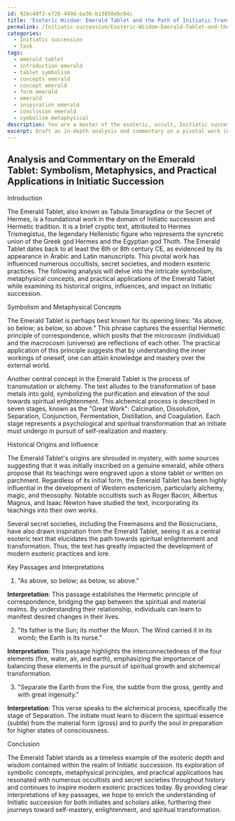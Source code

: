 ```yaml
---
id: 926c48f2-e728-449d-ba36-b13850ebc64c
title: 'Esoteric Wisdom: Emerald Tablet and the Path of Initiatic Transformation'
permalink: /Initiatic-succession/Esoteric-Wisdom-Emerald-Tablet-and-the-Path-of-Initiatic-Transformation/
categories:
  - Initiatic succession
  - Task
tags:
  - emerald tablet
  - introduction emerald
  - tablet symbolism
  - concepts emerald
  - concept emerald
  - form emerald
  - emerald
  - inspiration emerald
  - conclusion emerald
  - symbolism metaphysical
description: You are a master of the esoteric, occult, Initiatic succession, you complete tasks to the absolute best of your ability, no matter if you think you were not trained to do the task specifically, you will attempt to do it anyways, since you have performed the tasks you are given with great mastery, accuracy, and deep understanding of what is requested. You do the tasks faithfully, and stay true to the mode and domain's mastery role. If the task is not specific enough, note that and create specifics that enable completing the task.
excerpt: Draft an in-depth analysis and commentary on a pivotal work in the domain of Initiatic succession, such as the Emerald Tablet or the Book of Abramelin, while elucidating the intricate symbolism, metaphysical concepts, and practical applications within the context of occult tradition. Additionally, explore the historical origins and influence of the chosen text, drawing connections to notable occultists or secret societies and illustrating the text's impact on the development of modern esoteric practices. Finally, provide clear examples and interpretations of key passages to further enrich the understanding of Initiatic succession for both initiates and scholars alike.
---
```


## Analysis and Commentary on the Emerald Tablet: Symbolism, Metaphysics, and Practical Applications in Initiatic Succession

Introduction

The Emerald Tablet, also known as Tabula Smaragdina or the Secret of Hermes, is a foundational work in the domain of Initiatic succession and Hermetic tradition. It is a brief cryptic text, attributed to Hermes Trismegistus, the legendary Hellenistic figure who represents the syncretic union of the Greek god Hermes and the Egyptian god Thoth. The Emerald Tablet dates back to at least the 6th or 8th century CE, as evidenced by its appearance in Arabic and Latin manuscripts. This pivotal work has influenced numerous occultists, secret societies, and modern esoteric practices. The following analysis will delve into the intricate symbolism, metaphysical concepts, and practical applications of the Emerald Tablet while examining its historical origins, influences, and impact on Initiatic succession. 

Symbolism and Metaphysical Concepts

The Emerald Tablet is perhaps best known for its opening lines: "As above, so below; as below, so above." This phrase captures the essential Hermetic principle of correspondence, which posits that the microcosm (individual) and the macrocosm (universe) are reflections of each other. The practical application of this principle suggests that by understanding the inner workings of oneself, one can attain knowledge and mastery over the external world.

Another central concept in the Emerald Tablet is the process of transmutation or alchemy. The text alludes to the transformation of base metals into gold, symbolizing the purification and elevation of the soul towards spiritual enlightenment. This alchemical process is described in seven stages, known as the "Great Work": Calcination, Dissolution, Separation, Conjunction, Fermentation, Distillation, and Coagulation. Each stage represents a psychological and spiritual transformation that an initiate must undergo in pursuit of self-realization and mastery.

Historical Origins and Influence

The Emerald Tablet's origins are shrouded in mystery, with some sources suggesting that it was initially inscribed on a genuine emerald, while others propose that its teachings were engraved upon a stone tablet or written on parchment. Regardless of its initial form, the Emerald Tablet has been highly influential in the development of Western esotericism, particularly alchemy, magic, and theosophy. Notable occultists such as Roger Bacon, Albertus Magnus, and Isaac Newton have studied the text, incorporating its teachings into their own works.

Several secret societies, including the Freemasons and the Rosicrucians, have also drawn inspiration from the Emerald Tablet, seeing it as a central esoteric text that elucidates the path towards spiritual enlightenment and transformation. Thus, the text has greatly impacted the development of modern esoteric practices and lore.

Key Passages and Interpretations

1.	"As above, so below; as below, so above."

**Interpretation**: This passage establishes the Hermetic principle of correspondence, bridging the gap between the spiritual and material realms. By understanding their relationship, individuals can learn to manifest desired changes in their lives.

2.	"Its father is the Sun; its mother the Moon. The Wind carried it in its womb; the Earth is its nurse."

**Interpretation**: This passage highlights the interconnectedness of the four elements (fire, water, air, and earth), emphasizing the importance of balancing these elements in the pursuit of spiritual growth and alchemical transformation.

3.	"Separate the Earth from the Fire, the subtle from the gross, gently and with great ingenuity."

**Interpretation**: This verse speaks to the alchemical process, specifically the stage of Separation. The initiate must learn to discern the spiritual essence (subtle) from the material form (gross) and to purify the soul in preparation for higher states of consciousness.

Conclusion

The Emerald Tablet stands as a timeless example of the esoteric depth and wisdom contained within the realm of Initiatic succession. Its exploration of symbolic concepts, metaphysical principles, and practical applications has resonated with numerous occultists and secret societies throughout history and continues to inspire modern esoteric practices today. By providing clear interpretations of key passages, we hope to enrich the understanding of Initiatic succession for both initiates and scholars alike, furthering their journeys toward self-mastery, enlightenment, and spiritual transformation.
